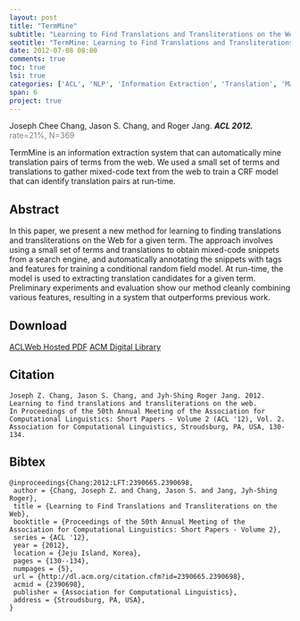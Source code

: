 ```yaml
---
layout: post
title: "TermMine"
subtitle: "Learning to Find Translations and Transliterations on the Web"
seotitle: "TermMine: Learning to Find Translations and Transliterations on the Web (ACL 2012)"
date: 2012-07-08 08:00
comments: true
toc: true
lsi: true
categories: ['ACL', 'NLP', 'Information Extraction', 'Translation', 'Machine Learning']
span: 6
project: true
---
```



Joseph Chee Chang, Jason S. Chang, and Roger Jang. ***ACL 2012.***
<br/><span style='color: gray'>rate=21%, N=369</span>

TermMine is an information extraction system that can automatically mine
translation pairs of terms from the web. We used a small set of terms and
translations to gather mixed-code text from the web to train a CRF model that
can identify translation pairs at run-time.

<!--more-->

Abstract
----------------------
In this paper, we present a new method for learning to finding translations and
transliterations on the Web for a given term. The approach involves using a
small set of terms and translations to obtain mixed-code snippets from a search
engine, and automatically annotating the snippets with tags and features for
training a conditional random field model. At run-time, the model is used to
extracting translation candidates for a given term. Preliminary experiments and
evaluation show our method cleanly combining various features, resulting in a
system that outperforms previous work.

Download
----------------------
<a class="btn btn-default" target='_blank' onclick="_gaq.push(['_trackEvent', 'Paper', 'TermMine', 'PDF']);"  href="http://www.aclweb.org/anthology/P12-2026" role="button">ACLWeb Hosted PDF</a>
<a class="btn btn-default" target='_blank' onclick="_gaq.push(['_trackEvent', 'Paper', 'TermMine', 'ACM']);"  href="http://dl.acm.org/citation.cfm?id=2390665.2390698" role="button">ACM Digital Library</a>

Citation
----------------------

```
Joseph Z. Chang, Jason S. Chang, and Jyh-Shing Roger Jang. 2012.
Learning to find translations and transliterations on the web.
In Proceedings of the 50th Annual Meeting of the Association for Computational Linguistics: Short Papers - Volume 2 (ACL '12), Vol. 2.
Association for Computational Linguistics, Stroudsburg, PA, USA, 130-134.
```

Bibtex
----------------------
```
@inproceedings{Chang:2012:LFT:2390665.2390698,
 author = {Chang, Joseph Z. and Chang, Jason S. and Jang, Jyh-Shing Roger},
 title = {Learning to Find Translations and Transliterations on the Web},
 booktitle = {Proceedings of the 50th Annual Meeting of the Association for Computational Linguistics: Short Papers - Volume 2},
 series = {ACL '12},
 year = {2012},
 location = {Jeju Island, Korea},
 pages = {130--134},
 numpages = {5},
 url = {http://dl.acm.org/citation.cfm?id=2390665.2390698},
 acmid = {2390698},
 publisher = {Association for Computational Linguistics},
 address = {Stroudsburg, PA, USA},
} 
```
